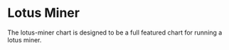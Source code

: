 # Lotus Miner

The lotus-miner chart is designed to be a full featured chart for running a lotus miner.
